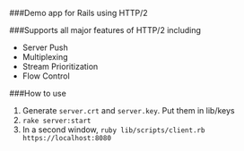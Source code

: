 ###Demo app for Rails using HTTP/2

###Supports all major features of HTTP/2 including
* Server Push
* Multiplexing
* Stream Prioritization
* Flow Control

###How to use
1. Generate `server.crt` and `server.key`. Put them in lib/keys
2. `rake server:start`
3. In a second window, `ruby lib/scripts/client.rb https://localhost:8080`
